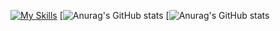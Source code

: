 [![My Skills](https://skillicons.dev/icons?i=ts,js,html,css,react,java,cs,go,postgres,mysql)](https://skillicons.dev)
[![Anurag's GitHub stats](https://github-readme-stats.vercel.app/api?username=mbutakov&theme=tokyonight)
[![Anurag's GitHub stats](https://github-readme-stats.vercel.app/api/top-langs/?username=mbutakov&hide=html,css,scss&theme=tokyonight)
